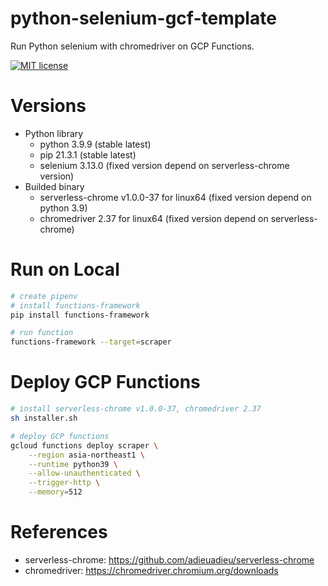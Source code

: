 # python-selenium-gcf-template
Run Python selenium with chromedriver on GCP Functions.

[![MIT license](https://img.shields.io/badge/license-MIT-brightgreen.svg)](https://opensource.org/licenses/MIT)

# Versions
- Python library
    - python 3.9.9 (stable latest)
    - pip 21.3.1 (stable latest)
    - selenium 3.13.0 (fixed version depend on serverless-chrome version)
- Builded binary
    - serverless-chrome v1.0.0-37 for linux64 (fixed version depend on python 3.9)
    - chromedriver 2.37 for linux64 (fixed version depend on serverless-chrome)

# Run on Local
```bash
# create pipenv
# install functions-framework
pip install functions-framework

# run function
functions-framework --target=scraper
```

# Deploy GCP Functions
```bash
# install serverless-chrome v1.0.0-37, chromedriver 2.37
sh installer.sh

# deploy GCP functions
gcloud functions deploy scraper \
    --region asia-northeast1 \
    --runtime python39 \
    --allow-unauthenticated \
    --trigger-http \
    --memory=512
```

# References
- serverless-chrome: https://github.com/adieuadieu/serverless-chrome
- chromedriver: https://chromedriver.chromium.org/downloads